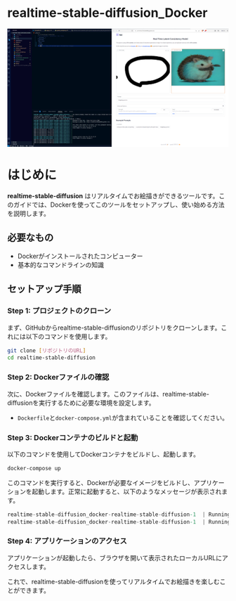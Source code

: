 # realtime-stable-diffusion_Docker

![](https://github.com/Sunwood-ai-labs/realtime-stable-diffusion_Docker/blob/main/image/screenshot.png)

# はじめに

**realtime-stable-diffusion** はリアルタイムでお絵描きができるツールです。このガイドでは、Dockerを使ってこのツールをセットアップし、使い始める方法を説明します。
## 必要なもの
- Dockerがインストールされたコンピューター
- 基本的なコマンドラインの知識
## セットアップ手順
### Step 1: プロジェクトのクローン

まず、GitHubからrealtime-stable-diffusionのリポジトリをクローンします。これには以下のコマンドを使用します。

```bash
git clone [リポジトリのURL]
cd realtime-stable-diffusion
```


### Step 2: Dockerファイルの確認

次に、Dockerファイルを確認します。このファイルは、realtime-stable-diffusionを実行するために必要な環境を設定します。 
- `Dockerfile`と`docker-compose.yml`が含まれていることを確認してください。
### Step 3: Dockerコンテナのビルドと起動

以下のコマンドを使用してDockerコンテナをビルドし、起動します。

```bash
docker-compose up
```



このコマンドを実行すると、Dockerが必要なイメージをビルドし、アプリケーションを起動します。正常に起動すると、以下のようなメッセージが表示されます。

```csharp
realtime-stable-diffusion_docker-realtime-stable-diffusion-1  | Running on local URL:  http://127.0.0.1:7860
realtime-stable-diffusion_docker-realtime-stable-diffusion-1  | Running on public URL: https://[ランダムなURL].gradio.live
```


### Step 4: アプリケーションのアクセス

アプリケーションが起動したら、ブラウザを開いて表示されたローカルURLにアクセスします。

これで、realtime-stable-diffusionを使ってリアルタイムでお絵描きを楽しむことができます。


